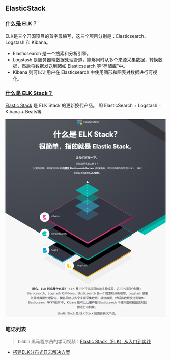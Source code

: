 ## ElasticStack

### 什么是 ELK？
ELK是三个开源项目的首字母缩写，这三个项目分别是：Elasticsearch、Logstash 和 Kibana。
- Elasticsearch 是一个搜索和分析引擎。
- Logstash 是服务器端数据处理管道，能够同时从多个来源采集数据，转换数据，然后将数据发送到诸如 Elasticsearch 等“存储库”中。
- Kibana 则可以让用户在 Elasticsearch 中使用图形和图表对数据进行可视化。
### [什么是 ELK Stack？](https://www.elastic.co/cn/what-is/elk-stack)
[Elastic Stack](https://www.elastic.co/cn/elastic-stack) 是 ELK Stack 的更新换代产品。
即 ElasticSearch + Logstash + Kibana + Beats等

![](imgs/elastic-stack.png)

### 笔记列表
> bilibili 黑马程序员的学习视频：[Elastic Stack（ELK）从入门到实践](https://www.bilibili.com/video/BV1iJ411c7Az)

- [搭建ELK分布式日志解决方案](./搭建ELK分布式日志解决方案/README.md)
